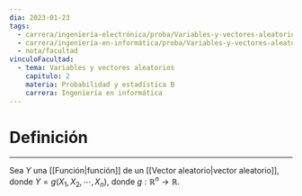 ```yaml
---
dia: 2023-01-23
tags:
  - carrera/ingeniería-electrónica/proba/Variables-y-vectores-aleatorios
  - carrera/ingeniería-en-informática/proba/Variables-y-vectores-aleatorios
  - nota/facultad
vinculoFacultad:
  - tema: Variables y vectores aleatorios
    capitulo: 2
    materia: Probabilidad y estadística B
    carrera: Ingeniería en informática
---
```

# Definición
---
Sea $Y$ una [[Función|función]] de un [[Vector aleatorio|vector aleatorio]], donde $Y = g(X_1, X_2, \cdots, X_n)$, donde $g : \mathbb{R}^n \to \mathbb{R}$.